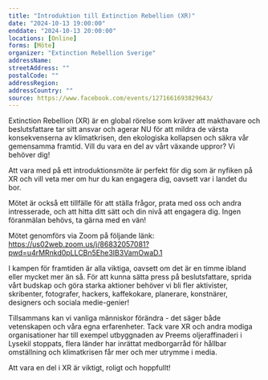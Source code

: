 ```yaml
---
title: "Introduktion till Extinction Rebellion (XR)"
date: "2024-10-13 19:00:00"
enddate: "2024-10-13 20:00:00"
locations: [Online]
forms: [Möte]
organizer: "Extinction Rebellion Sverige"
addressName: 
streetAddress: ""
postalCode: ""
addressRegion:
addressCountry: ""
source: https://www.facebook.com/events/1271661693829643/
---
```

Extinction Rebellion (XR) är en global rörelse som kräver att makthavare och beslutsfattare tar sitt ansvar och agerar NU för att mildra de värsta konsekvenserna av klimatkrisen, den ekologiska kollapsen och säkra vår gemensamma framtid. Vill du vara en del av vårt växande uppror? Vi behöver dig!

Att vara med på ett introduktionsmöte är perfekt för dig som är nyfiken på XR och vill veta mer om hur du kan engagera dig, oavsett var i landet du bor.

Mötet är också ett tillfälle för att ställa frågor, prata med oss och andra intresserade, och att hitta ditt sätt och din nivå att engagera dig.
Ingen föranmälan behövs, ta gärna med en vän!

Mötet genomförs via Zoom på följande länk: https://us02web.zoom.us/j/86832057081?pwd=u4rMRnkd0pLLCBn5Ehe3IB3VamOwaD.1

I kampen för framtiden är alla viktiga, oavsett om det är en timme ibland eller mycket mer än så. För att kunna sätta press på beslutsfattare, sprida vårt budskap och göra starka aktioner behöver vi bli fler aktivister, skribenter, fotografer, hackers, kaffekokare, planerare, konstnärer, designers och sociala medie-genier!

Tillsammans kan vi vanliga människor förändra - det säger både vetenskapen och våra egna erfarenheter. Tack vare XR och andra modiga organisationer har till exempel utbyggnaden av Preems oljeraffinaderi i Lysekil stoppats, flera länder har inrättat medborgarråd för hållbar omställning och klimatkrisen får mer och mer utrymme i media.

Att vara en del i XR är viktigt, roligt och hoppfullt!
